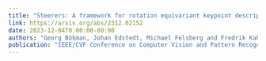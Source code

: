 ```yaml
---
title: "Steerers: A framework for rotation equivariant keypoint descriptors"
link: https://arxiv.org/abs/2312.02152
date: 2023-12-04T0:00:00-00:00
authors: "Georg Bökman, Johan Edstedt, Michael Felsberg and Fredrik Kahl"
publication: "IEEE/CVF Conference on Computer Vision and Pattern Recognition (CVPR) 2024"
---
```



